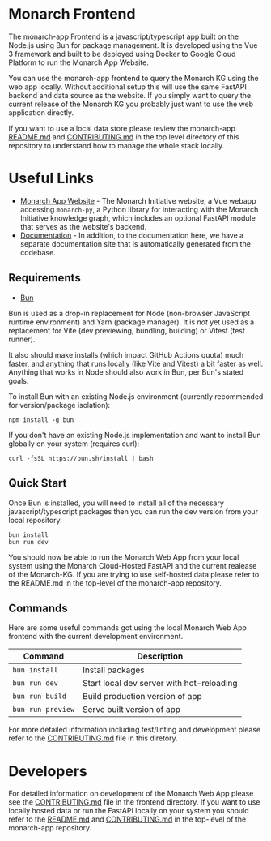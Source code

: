 # Monarch Frontend

The monarch-app Frontend is a javascript/typescript app built on the Node.js using Bun for package management. It is developed using the Vue 3 framework and built to be deployed using Docker to Google Cloud Platform to run the Monarch App Website.

You can use the monarch-app frontend to query the Monarch KG using the web app locally. Without additional setup this will use the same FastAPI backend and data source as the website. If you simply want to query the current release of the Monarch KG you probably just want to use the web application directly.

If you want to use a local data store please review the monarch-app [README.md](../README.md) and [CONTRIBUTING.md](../CONTRIBUTING.md) in the top level directory of this repository to understand how to manage the whole stack locally.

# Useful Links

- [Monarch App Website](https://next.monarchinitiative.org/) - The Monarch Initiative website, a Vue webapp accessing `monarch-py`, a Python library for interacting with the Monarch Initiative knowledge graph, which includes an optional FastAPI module that serves as the website's backend.
- [Documentation](https://monarch-initiative.github.io/monarch-documentation/) - In addition, to the documentation here, we have a separate documentation site that is automatically generated from the codebase.

## Requirements

- [Bun](https://bun.sh/)

Bun is used as a drop-in replacement for Node (non-browser JavaScript runtime environment) and Yarn (package manager).
It is _not_ yet used as a replacement for Vite (dev previewing, bundling, building) or Vitest (test runner).

It also should make installs (which impact GitHub Actions quota) much faster, and anything that runs locally (like Vite and Vitest) a bit faster as well. Anything that works in Node should also work in Bun, per Bun's stated goals.

To install Bun with an existing Node.js environment (currently recommended for version/package isolation):

```
npm install -g bun
```

If you don't have an existing Node.js implementation and want to install Bun globally on your system (requires curl):

```
curl -fsSL https://bun.sh/install | bash
```

## Quick Start

Once Bun is installed, you will need to install all of the necessary javascript/typescript packages then you can run the dev version from your local repository.

```
bun install
bun run dev
```

You should now be able to run the Monarch Web App from your local system using the Monarch Cloud-Hosted FastAPI and the current realease of the Monarch-KG. If you are trying to use self-hosted data please refer to the README.md in the top-level of the monarch-app repository.

## Commands

Here are some useful commands got using the local Monarch Web App frontend with the current development environment.

| Command           | Description                               |
| ----------------- | ----------------------------------------- |
| `bun install`     | Install packages                          |
| `bun run dev`     | Start local dev server with hot-reloading |
| `bun run build`   | Build production version of app           |
| `bun run preview` | Serve built version of app                |

For more detailed information including test/linting and development please refer to the [CONTRIBUTING.md](./CONTRIBUTING.md) file in this diretory.

# Developers

For detailed information on development of the Monarch Web App please see the [CONTRIBUTING.md](./CONTRIBUTING.md) file in the frontend directory. If you want to use locally hosted data or run the FastAPI locally on your system you should refer to the [README.md](../README.md) and [CONTRIBUTING.md](../CONTRIBUTING.md) in the top-level of the monarch-app repository.
